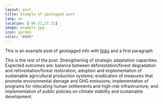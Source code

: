 ```yaml
--- 
layout: post 
title: Example of geotagged post
lang: en
location: [-96.51,17.21]
image: example.jpg
icon: garden
color: "#000"
--- 
```


<p>
	This is an example post of geotagged info with <a href="http://blogs.ei.columbia.edu/2012/06/26/mexicos-climate-change-law/">links</a> and a first paragraph
</p>
<p >
	This is the rest of the post. Strengthening of strategic adaptation capacities. Expected outcomes are: balance between deforestation/forest degradation and reforestation/forest restoration; adoption and implementation of sustainable agricultural production systems; eradication of measures that promote environmental damage and GHG emissions; implementation of programs for relocating human settlements and high-risk infrastructure; and implementation of public policies on climate stability and sustainable development.
</p>


